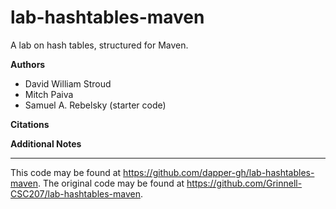 # lab-hashtables-maven

A lab on hash tables, structured for Maven.

**Authors**

* David William Stroud
* Mitch Paiva
* Samuel A. Rebelsky (starter code)

**Citations**

**Additional Notes**

---

This code may be found at <https://github.com/dapper-gh/lab-hashtables-maven>.
The original code may be found at <https://github.com/Grinnell-CSC207/lab-hashtables-maven>.
